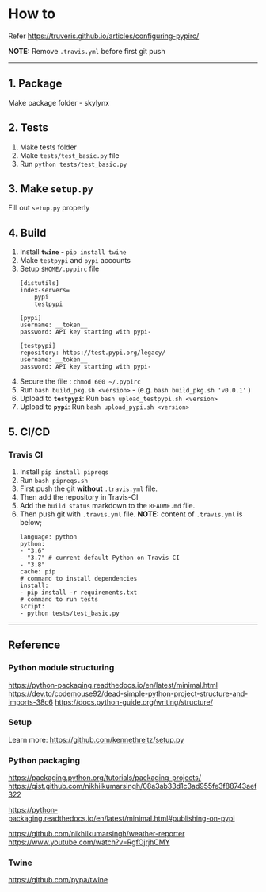 # How to

Refer https://truveris.github.io/articles/configuring-pypirc/

**NOTE:** Remove `.travis.yml` before first git push

---

## 1. Package

Make package folder - skylynx

## 2. Tests

1. Make tests folder
2. Make `tests/test_basic.py` file
3. Run `python tests/test_basic.py`

## 3. Make `setup.py` 

Fill out `setup.py` properly

## 4. Build

1. Install **`twine`** - `pip install twine`
1. Make `testpypi` and `pypi` accounts
1. Setup `$HOME/.pypirc` file
    ``` 
    [distutils]
    index-servers=
        pypi
        testpypi

    [pypi]
    username: __token__
    password: API key starting with pypi-

    [testpypi]
    repository: https://test.pypi.org/legacy/
    username: __token__
    password: API key starting with pypi-
    ```
1. Secure the file : `chmod 600 ~/.pypirc`
1. Run `bash build_pkg.sh <version>` - (e.g. `bash build_pkg.sh 'v0.0.1'` )
1. Upload to **`testpypi`**: Run `bash upload_testpypi.sh <version>`
1. Upload to **`pypi`**: Run `bash upload_pypi.sh <version>`

## 5. CI/CD

### Travis CI
1. Install `pip install pipreqs`
1. Run `bash pipreqs.sh`
1. First push the git **without** `.travis.yml` file.
1. Then add the repository in Travis-CI
1. Add the `build status` markdown to the `README.md` file.
1. Then push git with `.travis.yml` file. **NOTE:** content of `.travis.yml` is below;
    ```
    language: python
    python:
    - "3.6"
    - "3.7" # current default Python on Travis CI
    - "3.8"
    cache: pip
    # command to install dependencies
    install:
    - pip install -r requirements.txt
    # command to run tests
    script:
    - python tests/test_basic.py
    ```

---

## Reference

### Python module structuring

https://python-packaging.readthedocs.io/en/latest/minimal.html
https://dev.to/codemouse92/dead-simple-python-project-structure-and-imports-38c6
https://docs.python-guide.org/writing/structure/

### Setup

Learn more: https://github.com/kennethreitz/setup.py

### Python packaging

https://packaging.python.org/tutorials/packaging-projects/
https://gist.github.com/nikhilkumarsingh/08a3ab33d1c3ad955fe3f88743aef322

https://python-packaging.readthedocs.io/en/latest/minimal.html#publishing-on-pypi

https://github.com/nikhilkumarsingh/weather-reporter
https://www.youtube.com/watch?v=RgfOjrjhCMY

### Twine

https://github.com/pypa/twine